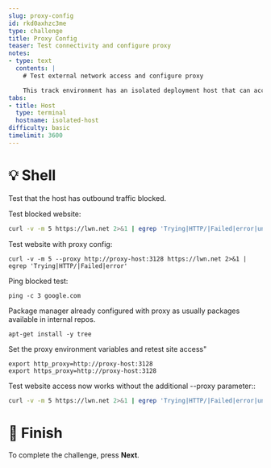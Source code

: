 ```yaml
---
slug: proxy-config
id: rkd0axhzc3me
type: challenge
title: Proxy Config
teaser: Test connectivity and configure proxy
notes:
- type: text
  contents: |
    # Test external network access and configure proxy

    This track environment has an isolated deployment host that can access external sites using a proxy server.
tabs:
- title: Host
  type: terminal
  hostname: isolated-host
difficulty: basic
timelimit: 3600
---
```


💡 Shell
=========

Test that the host has outbound traffic blocked.

Test blocked website:
```bash
curl -v -m 5 https://lwn.net 2>&1 | egrep 'Trying|HTTP/|Failed|error|unreachable'
```

Test website with proxy config:
```
curl -v -m 5 --proxy http://proxy-host:3128 https://lwn.net 2>&1 | egrep 'Trying|HTTP/|Failed|error'
```

Ping blocked test:
```
ping -c 3 google.com
```

Package manager already configured with proxy as usually packages available in internal repos.
```
apt-get install -y tree
```

Set the proxy environment variables and retest site access"
```
export http_proxy=http://proxy-host:3128
export https_proxy=http://proxy-host:3128
```

Test website access now works without the additional --proxy parameter::
```bash
curl -v -m 5 https://lwn.net 2>&1 | egrep 'Trying|HTTP/|Failed|error|unreachable'
```


🏁 Finish
==========

To complete the challenge, press **Next**.
